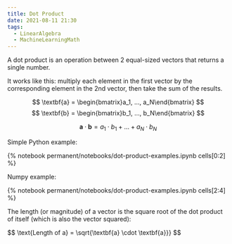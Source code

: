 ```yaml
---
title: Dot Product
date: 2021-08-11 21:30
tags:
  - LinearAlgebra
  - MachineLearningMath
---
```


A dot product is an operation between 2 equal-sized vectors that returns a single number.

It works like this: multiply each element in the first vector by the corresponding element in the 2nd vector, then take the sum of the results.

$$
\textbf{a} = \begin{bmatrix}a_1, ..., a_N\end{bmatrix}
$$
$$
\textbf{b} = \begin{bmatrix}b_1, ..., b_N\end{bmatrix}
$$

$$
\textbf{a} \cdot \textbf{b} = a_1 \cdot b_1 + ... + a_N \cdot b_N
$$

Simple Python example:

{% notebook permanent/notebooks/dot-product-examples.ipynb cells[0:2] %}

Numpy example:

{% notebook permanent/notebooks/dot-product-examples.ipynb cells[2:4] %}

The length (or magnitude) of a vector is the square root of the dot product of itself (which is also the vector squared):

$$
\text{Length of a} = \sqrt{\textbf{a} \cdot \textbf{a}}}
$$